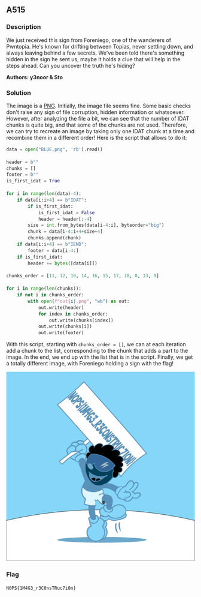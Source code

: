 ## A515

### Description

We just received this sign from Foreniego, one of the wanderers of Pwntopia.
He's known for drifting between Topias, never settling down, and always leaving behind a few secrets.
We've been told there's something hidden in the sign he sent us, maybe it holds a clue that will help in the steps ahead.
Can you uncover the truth he's hiding?

**Authors: y3noor & Sto**

### Solution

The image is a [PNG](https://en.wikipedia.org/wiki/PNG). Initially, the image file seems fine. Some basic checks don't raise any sign of file corruption, hidden information or whatsoever. However, after analyzing the file a bit, we can see that the number of IDAT chunks is quite big, and that some of the chunks are not used.
Therefore, we can try to recreate an image by taking only one IDAT chunk at a time and recombine them in a different order!
Here is the script that allows to do it:

```python
data = open("BLUE.png", 'rb').read()

header = b""
chunks = []
footer = b""
is_first_idat = True

for i in range(len(data)-4):
    if data[i:i+4] == b"IDAT":
        if is_first_idat:
            is_first_idat = False
            header = header[:-4]
        size = int.from_bytes(data[i-4:i], byteorder="big")
        chunk = data[i-4:i+4+size+4]
        chunks.append(chunk)
    if data[i:i+4] == b"IEND":
        footer = data[i-4:]
    if is_first_idat:
        header += bytes([data[i]])

chunks_order = [11, 12, 10, 14, 16, 15, 17, 18, 8, 13, 9]

for i in range(len(chunks)):
    if not i in chunks_order:
        with open(f"out{i}.png", "wb") as out:
            out.write(header)
            for index in chunks_order:
                out.write(chunks[index])
            out.write(chunks[i])
            out.write(footer)
```

With this script, starting with `chunks_order = []`, we can at each iteration add a chunk to the list, corresponding to the chunk that adds a part to the image. In the end, we end up with the list that is in the script. Finally, we get a totally different image, with Foreniego holding a sign with the flag!

![Output image](./assets/out.png)

### Flag

`N0PS{1M4G3_r3C0nsTRuc7i0n}`